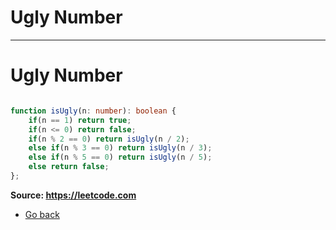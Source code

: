 # Ugly Number
---
# Ugly Number

```typescript

function isUgly(n: number): boolean {
    if(n == 1) return true;
    if(n <= 0) return false;
    if(n % 2 == 0) return isUgly(n / 2);
    else if(n % 3 == 0) return isUgly(n / 3);
    else if(n % 5 == 0) return isUgly(n / 5);
    else return false;
};

```
**Source: https://leetcode.com**
* [Go back](../readme.md)